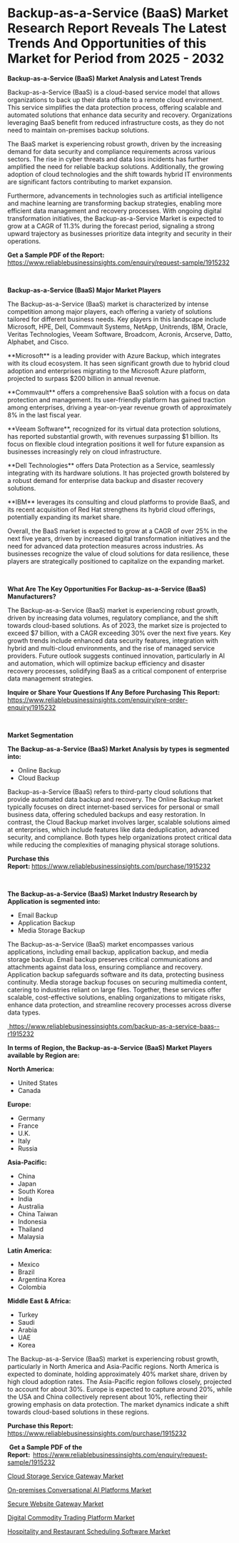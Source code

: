 <p><h1>Backup-as-a-Service (BaaS) Market Research Report Reveals The Latest Trends And Opportunities of this Market for Period from 2025 - 2032</h1></p><p><strong>Backup-as-a-Service (BaaS) Market Analysis and Latest Trends</strong></p>
<p><p>Backup-as-a-Service (BaaS) is a cloud-based service model that allows organizations to back up their data offsite to a remote cloud environment. This service simplifies the data protection process, offering scalable and automated solutions that enhance data security and recovery. Organizations leveraging BaaS benefit from reduced infrastructure costs, as they do not need to maintain on-premises backup solutions.</p><p>The BaaS market is experiencing robust growth, driven by the increasing demand for data security and compliance requirements across various sectors. The rise in cyber threats and data loss incidents has further amplified the need for reliable backup solutions. Additionally, the growing adoption of cloud technologies and the shift towards hybrid IT environments are significant factors contributing to market expansion.</p><p>Furthermore, advancements in technologies such as artificial intelligence and machine learning are transforming backup strategies, enabling more efficient data management and recovery processes. With ongoing digital transformation initiatives, the Backup-as-a-Service Market is expected to grow at a CAGR of 11.3% during the forecast period, signaling a strong upward trajectory as businesses prioritize data integrity and security in their operations.</p></p>
<p><strong>Get a Sample PDF of the Report:&nbsp;</strong> <a href="https://www.reliablebusinessinsights.com/enquiry/request-sample/1915232?utm_campaign=1091&utm_medium=2&utm_source=Github&utm_content=ia&utm_term=11032025&utm_id=backup-as-a-service-baas">https://www.reliablebusinessinsights.com/enquiry/request-sample/1915232</a></p>
<p>&nbsp;</p>
<p><strong>Backup-as-a-Service (BaaS) Major Market Players</strong></p>
<p><p>The Backup-as-a-Service (BaaS) market is characterized by intense competition among major players, each offering a variety of solutions tailored for different business needs. Key players in this landscape include Microsoft, HPE, Dell, Commvault Systems, NetApp, Unitrends, IBM, Oracle, Veritas Technologies, Veeam Software, Broadcom, Acronis, Arcserve, Datto, Alphabet, and Cisco.</p><p>**Microsoft** is a leading provider with Azure Backup, which integrates with its cloud ecosystem. It has seen significant growth due to hybrid cloud adoption and enterprises migrating to the Microsoft Azure platform, projected to surpass $200 billion in annual revenue.</p><p>**Commvault** offers a comprehensive BaaS solution with a focus on data protection and management. Its user-friendly platform has gained traction among enterprises, driving a year-on-year revenue growth of approximately 8% in the last fiscal year.</p><p>**Veeam Software**, recognized for its virtual data protection solutions, has reported substantial growth, with revenues surpassing $1 billion. Its focus on flexible cloud integration positions it well for future expansion as businesses increasingly rely on cloud infrastructure.</p><p>**Dell Technologies** offers Data Protection as a Service, seamlessly integrating with its hardware solutions. It has projected growth bolstered by a robust demand for enterprise data backup and disaster recovery solutions.</p><p>**IBM** leverages its consulting and cloud platforms to provide BaaS, and its recent acquisition of Red Hat strengthens its hybrid cloud offerings, potentially expanding its market share.</p><p>Overall, the BaaS market is expected to grow at a CAGR of over 25% in the next five years, driven by increased digital transformation initiatives and the need for advanced data protection measures across industries. As businesses recognize the value of cloud solutions for data resilience, these players are strategically positioned to capitalize on the expanding market.</p></p>
<p>&nbsp;</p>
<p><strong>What Are The Key Opportunities For Backup-as-a-Service (BaaS) Manufacturers?</strong></p>
<p><p>The Backup-as-a-Service (BaaS) market is experiencing robust growth, driven by increasing data volumes, regulatory compliance, and the shift towards cloud-based solutions. As of 2023, the market size is projected to exceed $7 billion, with a CAGR exceeding 30% over the next five years. Key growth trends include enhanced data security features, integration with hybrid and multi-cloud environments, and the rise of managed service providers. Future outlook suggests continued innovation, particularly in AI and automation, which will optimize backup efficiency and disaster recovery processes, solidifying BaaS as a critical component of enterprise data management strategies.</p></p>
<p><strong>Inquire or Share Your Questions If Any Before Purchasing This Report:</strong> <a href="https://www.reliablebusinessinsights.com/enquiry/pre-order-enquiry/1915232?utm_campaign=1091&utm_medium=2&utm_source=Github&utm_content=ia&utm_term=11032025&utm_id=backup-as-a-service-baas">https://www.reliablebusinessinsights.com/enquiry/pre-order-enquiry/1915232</a></p>
<p>&nbsp;</p>
<p><strong>Market Segmentation</strong></p>
<p><strong>The Backup-as-a-Service (BaaS) Market Analysis by types is segmented into:</strong></p>
<p><ul><li>Online Backup</li><li>Cloud Backup</li></ul></p>
<p><p>Backup-as-a-Service (BaaS) refers to third-party cloud solutions that provide automated data backup and recovery. The Online Backup market typically focuses on direct internet-based services for personal or small business data, offering scheduled backups and easy restoration. In contrast, the Cloud Backup market involves larger, scalable solutions aimed at enterprises, which include features like data deduplication, advanced security, and compliance. Both types help organizations protect critical data while reducing the complexities of managing physical storage solutions.</p></p>
<p><strong>Purchase this Report:&nbsp;</strong><a href="https://www.reliablebusinessinsights.com/purchase/1915232?utm_campaign=1091&utm_medium=2&utm_source=Github&utm_content=ia&utm_term=11032025&utm_id=backup-as-a-service-baas">https://www.reliablebusinessinsights.com/purchase/1915232</a></p>
<p>&nbsp;</p>
<p><strong>The Backup-as-a-Service (BaaS) Market Industry Research by Application is segmented into:</strong></p>
<p><ul><li>Email Backup</li><li>Application Backup</li><li>Media Storage Backup</li></ul></p>
<p><p>The Backup-as-a-Service (BaaS) market encompasses various applications, including email backup, application backup, and media storage backup. Email backup preserves critical communications and attachments against data loss, ensuring compliance and recovery. Application backup safeguards software and its data, protecting business continuity. Media storage backup focuses on securing multimedia content, catering to industries reliant on large files. Together, these services offer scalable, cost-effective solutions, enabling organizations to mitigate risks, enhance data protection, and streamline recovery processes across diverse data types.</p></p>
<p><a href="https://www.reliablebusinessinsights.com/backup-as-a-service-baas--r1915232?utm_campaign=1091&utm_medium=2&utm_source=Github&utm_content=ia&utm_term=11032025&utm_id=backup-as-a-service-baas">&nbsp;https://www.reliablebusinessinsights.com/backup-as-a-service-baas--r1915232</a></p>
<p><strong>In terms of Region, the Backup-as-a-Service (BaaS) Market Players available by Region are:</strong></p>
<p>
    <p> <strong> North America: </strong>
        <ul>
            <li>United States</li>
            <li>Canada</li>
        </ul>
        </p> 
    <p> <strong> Europe: </strong>
        <ul>
            <li>Germany</li>
            <li>France</li>
            <li>U.K.</li>
            <li>Italy</li>
            <li>Russia</li>
        </ul>
        </p> 
    <p> <strong> Asia-Pacific: </strong>
        <ul>
            <li>China</li>
            <li>Japan</li>
            <li>South Korea</li>
            <li>India</li>
            <li>Australia</li>
            <li>China Taiwan</li>
            <li>Indonesia</li>
            <li>Thailand</li>
            <li>Malaysia</li>
        </ul>
        </p> 
    <p> <strong> Latin America: </strong>
        <ul>
            <li>Mexico</li>
            <li>Brazil</li>
            <li>Argentina Korea</li>
            <li>Colombia</li>
        </ul>
        </p> 
    <p> <strong> Middle East & Africa: </strong>
        <ul>
            <li>Turkey</li>
            <li>Saudi</li>
            <li>Arabia</li>
            <li>UAE</li>
            <li>Korea</li>
        </ul>
    </p>
    </p>
<p><p>The Backup-as-a-Service (BaaS) market is experiencing robust growth, particularly in North America and Asia-Pacific regions. North America is expected to dominate, holding approximately 40% market share, driven by high cloud adoption rates. The Asia-Pacific region follows closely, projected to account for about 30%. Europe is expected to capture around 20%, while the USA and China collectively represent about 10%, reflecting their growing emphasis on data protection. The market dynamics indicate a shift towards cloud-based solutions in these regions.</p></p>
<p><strong>Purchase this Report: </strong><a href="https://www.reliablebusinessinsights.com/purchase/1915232?utm_campaign=1091&utm_medium=2&utm_source=Github&utm_content=ia&utm_term=11032025&utm_id=backup-as-a-service-baas">https://www.reliablebusinessinsights.com/purchase/1915232</a></p>
<p>&nbsp;<strong>Get a Sample PDF of the Report:&nbsp;&nbsp;</strong><a href="https://www.reliablebusinessinsights.com/enquiry/request-sample/1915232?utm_campaign=1091&utm_medium=2&utm_source=Github&utm_content=ia&utm_term=11032025&utm_id=backup-as-a-service-baas">https://www.reliablebusinessinsights.com/enquiry/request-sample/1915232</a></p>
<p><strong></strong></p>
<p><p><a href="https://github.com/kadutjoelly83/Market-Research-Report-List-1/blob/main/cloud-storage-service-gateway-market.md?utm_campaign=1091&utm_medium=2&utm_source=Github&utm_content=ia&utm_term=11032025&utm_id=backup-as-a-service-baas">Cloud Storage Service Gateway Market</a></p><p><a href="https://github.com/shimweummul/Market-Research-Report-List-1/blob/main/on-premises-conversational-ai-platforms-market.md?utm_campaign=1091&utm_medium=2&utm_source=Github&utm_content=ia&utm_term=11032025&utm_id=backup-as-a-service-baas">On-premises Conversational AI Platforms Market</a></p><p><a href="https://github.com/snaikraso/Market-Research-Report-List-1/blob/main/secure-website-gateway-market.md?utm_campaign=1091&utm_medium=2&utm_source=Github&utm_content=ia&utm_term=11032025&utm_id=backup-as-a-service-baas">Secure Website Gateway Market</a></p><p><a href="https://github.com/bauldlimle6h/Market-Research-Report-List-1/blob/main/digital-commodity-trading-platform-market.md?utm_campaign=1091&utm_medium=2&utm_source=Github&utm_content=ia&utm_term=11032025&utm_id=backup-as-a-service-baas">Digital Commodity Trading Platform Market</a></p><p><a href="https://github.com/sternymkere4/Market-Research-Report-List-1/blob/main/hospitality-and-restaurant-scheduling-software-market.md?utm_campaign=1091&utm_medium=2&utm_source=Github&utm_content=ia&utm_term=11032025&utm_id=backup-as-a-service-baas">Hospitality and Restaurant Scheduling Software Market</a></p></p>